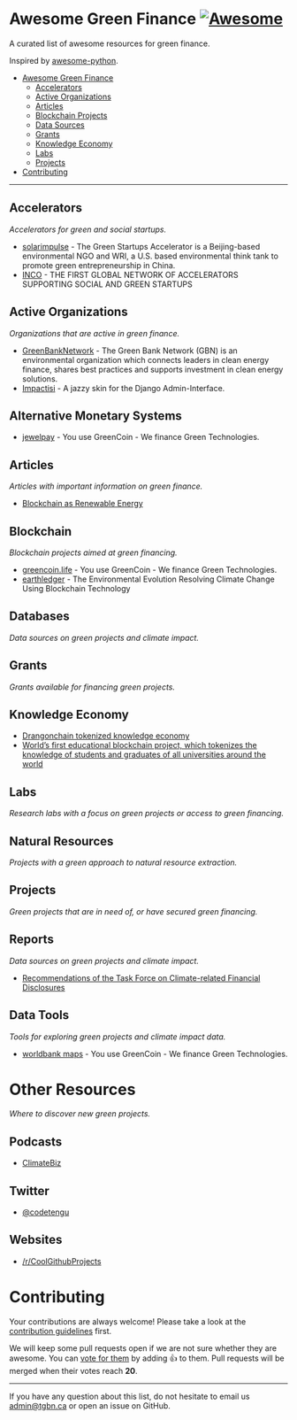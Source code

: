 # Awesome Green Finance [![Awesome](https://cdn.rawgit.com/sindresorhus/awesome/d7305f38d29fed78fa85652e3a63e154dd8e8829/media/badge.svg)](https://github.com/sindresorhus/awesome)

A curated list of awesome resources for green finance.

Inspired by [awesome-python](https://github.com/vinta/awesome-python).

- [Awesome Green Finance](#awesome-green-finance)
    - [Accelerators](#accelerators)
    - [Active Organizations](#active-organizations)
    - [Articles](#articles)
    - [Blockchain Projects](#blockchain)
    - [Data Sources](#data-sources)
    - [Grants](#grants)
    - [Knowledge Economy](#knowledge-economy)
    - [Labs](#labs)
    - [Projects](#projects)
- [Contributing](#awesome-green-finance)
    
---

## Accelerators

*Accelerators for green and social startups.*

* [solarimpulse](https://solarimpulse.com/network/the-green-startups-accelerator) - The Green Startups Accelerator is a Beijing-based environmental NGO and WRI, a U.S. based environmental think tank to promote green entrepreneurship in China.
* [INCO](https://www.inco-group.co/acceleration) - THE FIRST GLOBAL NETWORK OF ACCELERATORS SUPPORTING SOCIAL AND GREEN STARTUPS


## Active Organizations

*Organizations that are active in green finance.*

* [GreenBankNetwork](https://greenbanknetwork.org) - The Green Bank Network (GBN) is an environmental organization which connects leaders in clean energy finance, shares best practices and supports investment in clean energy solutions.
* [Impactisi](http://www.impactisi.com/) - A jazzy skin for the Django Admin-Interface.

## Alternative Monetary Systems

* [jewelpay](https://jewelpay.org/) - You use GreenCoin - We finance Green Technologies.

## Articles

*Articles with important information on green finance.*

* [Blockchain as Renewable Energy](https://www.forbes.com/sites/jamesellsmoor/2019/04/27/blockchain-is-the-next-big-thing-for-renewable-energy/#5cc7d9948c1b)

## Blockchain

*Blockchain projects aimed at green financing.*

* [greencoin.life](https://greencoin.life/) - You use GreenCoin - We finance Green Technologies.
* [earthledger](https://earthledger.one/) - The Environmental Evolution Resolving Climate Change Using Blockchain Technology




## Databases

*Data sources on green projects and climate impact.*


## Grants

*Grants available for financing green projects.*

## Knowledge Economy

* [Drangonchain tokenized knowledge economy](https://dragonchain.com/blog/new-tokenized-knowledge-economy)
* [World’s first educational blockchain project, which tokenizes the knowledge of students and graduates of all universities around the world](https://studup.io/en/)

## Labs

*Research labs with a focus on green projects or access to green financing.*

## Natural Resources

*Projects with a green approach to natural resource extraction.*


## Projects

*Green projects that are in need of, or have secured green financing.*


## Reports

*Data sources on green projects and climate impact.*

* [Recommendations of the Task Force on Climate-related Financial Disclosures](https://www.fsb-tcfd.org/wp-content/uploads/2017/06/FINAL-TCFD-Annex-062817.pdf)


## Data Tools

*Tools for exploring green projects and climate impact data.*

* [worldbank maps](https://maps.worldbank.org/) - You use GreenCoin - We finance Green Technologies.


# Other Resources

*Where to discover new green projects.*

## Podcasts

* [ClimateBiz](https://www.ifc.org/wps/wcm/connect/topics_ext_content/ifc_external_corporate_site/climate+business/news/climatebiz_podcast)


## Twitter

* [@codetengu](https://twitter.com/codetengu)


## Websites

* [/r/CoolGithubProjects](https://www.reddit.com/r/coolgithubprojects/)


# Contributing

Your contributions are always welcome! Please take a look at the [contribution guidelines](https://github.com/vinta/awesome-python/blob/master/CONTRIBUTING.md) first.

We will keep some pull requests open if we are not sure whether they are awesome. You can [vote for them](https://github.com/vinta/awesome-python/pulls) by adding :+1: to them. Pull requests will be merged when their votes reach **20**.

- - -

If you have any question about this list, do not hesitate to email us [admin@tgbn.ca](admin@tgbn.ca) or open an issue on GitHub.



